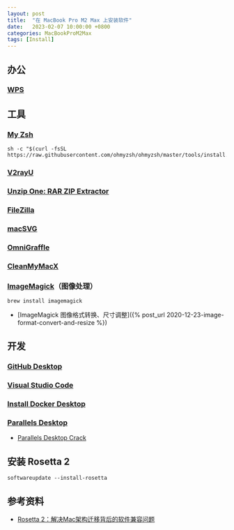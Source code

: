 ```yaml
---
layout: post
title:  "在 MacBook Pro M2 Max 上安装软件"
date:   2023-02-07 10:00:00 +0800
categories: MacBookProM2Max
tags: [Install]
---
```


## 办公
### [WPS](https://www.wps.com)

## 工具
### [My Zsh](https://ohmyz.sh)
```shell
sh -c "$(curl -fsSL https://raw.githubusercontent.com/ohmyzsh/ohmyzsh/master/tools/install.sh)"
```
### [V2rayU](https://github.com/yanue/V2rayU/releases)
### [Unzip One: RAR ZIP Extractor](https://apps.apple.com/app/id1127253508)
### [FileZilla](https://filezilla-project.org)
### [macSVG](https://github.com/dsward2/macSVG)
### [OmniGraffle](https://www.omnigroup.com/omnigraffle)
### [CleanMyMacX](https://cleanmymac.com)
### [ImageMagick](https://imagemagick.org/index.php)（图像处理）
```shell
brew install imagemagick
```
* [ImageMagick 图像格式转换、尺寸调整]({% post_url 2020-12-23-image-format-convert-and-resize %})

## 开发
### [GitHub Desktop](https://desktop.github.com)
### [Visual Studio Code](https://code.visualstudio.com)
### [Install Docker Desktop](https://docs.docker.com/desktop/install/mac-install/)
### [Parallels Desktop](https://www.parallels.com)
* [Parallels Desktop Crack](https://github.com/dreamncn/ParallelsDesktopCrack)

## 安装 Rosetta 2
```shell
softwareupdate --install-rosetta
```

## 参考资料
* [Rosetta 2：解决Mac架构迁移背后的软件兼容问题](https://new.qq.com/rain/a/20220714A05GTB00)

